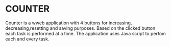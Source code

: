 # COUNTER
Counter is a wweb application with 4 buttons for increasing, decreasing,resetting and saving purposes.
Based on the clicked button each task is performed at a time. 
The application uses Java script to perfom each and every task.
